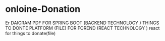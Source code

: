 # onloine-Donation
Er DAIGRAM PDF
FOR SPRING BOOT (BACKEND TECHNOLOGY ) THINGS TO DONTE PLATFORM (FILE)
FOR FOREND (REACT TECHNOLOGY ) react for things to donate(file)

